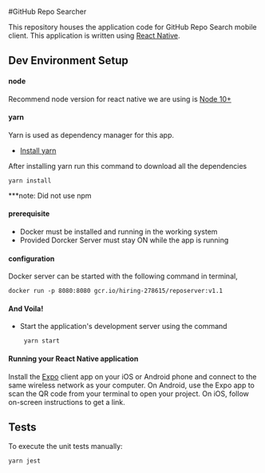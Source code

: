 #GitHub Repo Searcher

This repository houses the application code for GitHub Repo Search mobile client.
This application is written using [React Native](https://facebook.github.io/react-native/).

## Dev Environment Setup

#### node
Recommend node version for react native we are using is [Node 10+](https://nodejs.org/en/download/)

#### yarn
Yarn is used as dependency manager for this app.

 - [Install yarn](https://yarnpkg.com/en/docs/install)
 
After installing yarn run this command to download all the dependencies

    yarn install

***note: Did not use npm

#### prerequisite
  - Docker must be installed and running in the working system
  - Provided Dorcker Server must stay ON while the app is running

#### configuration
Docker server can be started with the following command in terminal,

    docker run -p 8080:8080 gcr.io/hiring-278615/reposerver:v1.1

#### And Voila!
 - Start the application's development server using the command

        yarn start

#### Running your React Native application
Install the [Expo](https://expo.io/) client app on your iOS or Android phone and
connect to the same wireless network as your computer.
On Android, use the Expo app to scan the QR code from your terminal
to open your project. On iOS, follow on-screen instructions to get a link.

## Tests

To execute the unit tests manually:

    yarn jest
